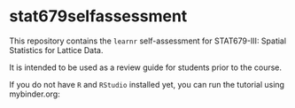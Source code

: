 # stat679selfassessment


This repository contains the `learnr` self-assessment for STAT679-III: Spatial Statistics for Lattice Data.

It is intended to be used as a review guide for students prior to the course.


If you do not have `R` and `RStudio` installed yet, you can run the tutorial
using mybinder.org:
